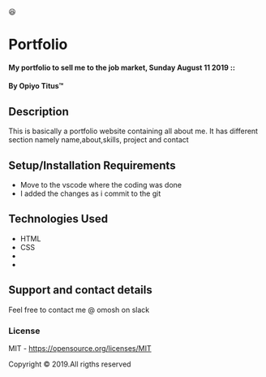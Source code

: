 :satisfied:
# Portfolio
#### My portfolio to sell me to the job market, Sunday August 11 2019 ::
#### By **Opiyo Titus**&trade;

## Description
This is basically a portfolio website containing all about me. It has different section namely name,about,skills, project and contact 
## Setup/Installation Requirements
* Move to the vscode where the coding was done
* I added the changes as i commit to the git

## Technologies Used
* HTML
* CSS
* 
* 
## Support and contact details
Feel free to contact me @ omosh on slack
### License
MIT - <https://opensource.org/licenses/MIT>

Copyright &copy; 2019.All rigths reserved